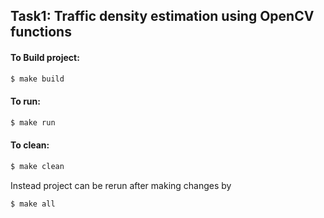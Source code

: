 ## Task1: Traffic density estimation using OpenCV functions

#### To Build project:

```bash
$ make build
```

#### To run:

```bash
$ make run
```

#### To clean:

```bash
$ make clean
```

Instead project can be rerun after making changes by

```bash
$ make all
```

